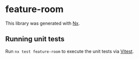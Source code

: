 # feature-room

This library was generated with [Nx](https://nx.dev).

## Running unit tests

Run `nx test feature-room` to execute the unit tests via [Vitest](https://vitest.dev/).
